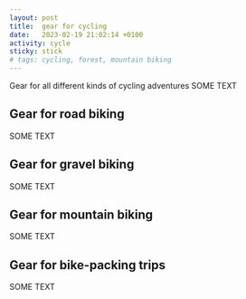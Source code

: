 ```yaml
---
layout: post
title:  gear for cycling
date:   2023-02-19 21:02:14 +0100
activity: cycle
sticky: stick
# tags: cycling, forest, mountain biking
---
```


Gear for all different kinds of cycling adventures
SOME TEXT

## Gear for road biking
SOME TEXT

## Gear for gravel biking
SOME TEXT

## Gear for mountain biking
SOME TEXT

## Gear for bike-packing trips
SOME TEXT
